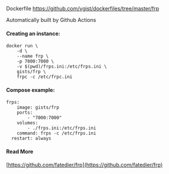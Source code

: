 Dockerfile <https://github.com/vgist/dockerfiles/tree/master/frp>

Automatically built by Github Actions

#### Creating an instance:

    docker run \
        -d \
        --name frp \
        -p 7000:7000 \
        -v $(pwd)/frps.ini:/etc/frps.ini \
        gists/frp \
        frpc -c /etc/frpc.ini

#### Compose example:

    frps:
        image: gists/frp
        ports:
            - "7000:7000"
        volumes:
            - ./frps.ini:/etc/frps.ini
        command: frps -c /etc/frps.ini
      restart: always

#### Read More

[https://github.com/fatedier/frp](https://github.com/fatedier/frp)